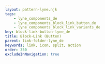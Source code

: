 ```yaml
---
layout: pattern-lyne.njk
tags: 
    - lyne_components_de
    - lyne_components_block_link_button_de
    - lyne_components_block_link_variants_de
key: block-link-button-lyne_de
title: Block-Link (Button)
parent: link-folder-lyne_de
keywords: link, icon, split, action
order: 350
excludeInNavigation: true
---
```

